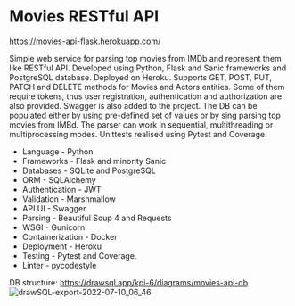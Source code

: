 # Movies RESTful API

https://movies-api-flask.herokuapp.com/

Simple web service for parsing top movies from IMDb and represent them like RESTful API. 
Developed using Python, Flask and Sanic frameworks and PostgreSQL database. Deployed on Heroku.
Supports GET, POST, PUT, PATCH and DELETE methods for Movies and Actors entities. 
Some of them require tokens, thus user registration, authentication and authorization are also provided. 
Swagger is also added to the project. 
The DB can be populated either by using pre-defined set of values or by sing parsing top movies from IMBd. 
The parser can work in sequential, multithreading or multiprocessing modes.
Unittests realised using Pytest and Coverage.

- Language - Python
- Frameworks - Flask and minority Sanic
- Databases - SQLite and PostgreSQL
- ORM - SQLAlchemy
- Authentication - JWT
- Validation - Marshmallow
- API UI - Swagger
- Parsing - Beautiful Soup 4 and Requests
- WSGI - Gunicorn
- Containerization - Docker
- Deployment - Heroku
- Testing - Pytest and Coverage.
- Linter - pycodestyle

DB structure: https://drawsql.app/kpi-6/diagrams/movies-api-db
![drawSQL-export-2022-07-10_06_46](https://user-images.githubusercontent.com/19497575/178131742-7ba1e30c-7a54-4b27-97d3-4d049ad33dc4.png)



